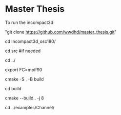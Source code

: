 # Master Thesis

To run the incompact3d:

"git clone https://github.com/wwdhd/master_thesis.git"

cd Incompact3d_osc180/

cd src #if needed

cd ../

export FC=mpif90

cmake -S . -B build

cd build

cmake --build . -j 8

cd ../examples/Channel/
